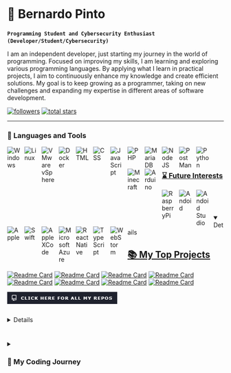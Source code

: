 # 👾 Bernardo Pinto 

**`Programming Student and Cybersecurity Enthusiast (Developer/Student/Cybersecurity)`**

I am an independent developer, just starting my journey in the world of programming. Focused on improving my skills, I am learning and exploring various programming languages. By applying what I learn in practical projects, I aim to continuously enhance my knowledge and create efficient solutions. My goal is to keep growing as a programmer, taking on new challenges and expanding my expertise in different areas of software development.

   <p align="left">
      <a href="https://github.com/PintoBernardo?tab=followers">
         <img alt="followers" title="Follow me on Github" src="https://custom-icon-badges.demolab.com/github/followers/PintoBernardo?color=236ad3&labelColor=1155ba&style=for-the-badge&logo=person-add&label=Follow&logoColor=white"/></a>
      <a href="https://github.com/PintoBernardo?tab=repositories&sort=stargazers">
         <img alt="total stars" title="Total stars on GitHub" src="https://custom-icon-badges.demolab.com/github/stars/PintoBernardo?color=55960c&style=for-the-badge&labelColor=488207&logo=star"/></a>
   </p>

---

### 🧰 Languages and Tools
<p>
<a href="https://windows.com"> <img align="left" alt="Windows" width="30px" style="padding-right:10px;"  src="https://cdn.jsdelivr.net/gh/devicons/devicon@latest/icons/windows11/windows11-original.svg" />
<a href="https://en.wikipedia.org/wiki/List_of_Linux_distributions"> <img align="left" alt="Linux" width="30px" style="padding-right:10px;"  src="https://cdn.jsdelivr.net/gh/devicons/devicon@latest/icons/linux/linux-original.svg"  />
<a href="https://www.vmware.com/products/cloud-infrastructure/vsphere"> <img align="left" alt="VMware vSphere" width="30px" style="padding-right:10px;"  src="https://cdn.jsdelivr.net/gh/devicons/devicon@latest/icons/vsphere/vsphere-original.svg" />
<a href="https://www.docker.com/"> <img align="left" alt="Docker" width="30px" style="padding-right:10px;"  src="https://cdn.jsdelivr.net/gh/devicons/devicon@latest/icons/docker/docker-original.svg"  />
<!-- <a href="https://www.adobe.com/apps/all/all-platforms/pdp/xd?source=apps"> <img align="left" alt="Adobe XD" width="30px" style="padding-right:10px;"  src="https://cdn.jsdelivr.net/gh/devicons/devicon@latest/icons/xd/xd-original.svg"  />-->
<a href="https://code.visualstudio.com/> <img align="left" alt="VSCode" width="30px" style="padding-right:10px;"  src="https://cdn.jsdelivr.net/gh/devicons/devicon@latest/icons/vscode/vscode-original.svg" " />
<a href="https://www.apache.org/> <img align="left" alt="Apache" width="30px" style="padding-right:10px;"  src="https://cdn.jsdelivr.net/gh/devicons/devicon@latest/icons/apache/apache-original.svg" " />
<a href="https://en.wikipedia.org/wiki/HTML"> <img align="left" alt="HTML" width="30px" style="padding-right:10px;"  src="https://cdn.jsdelivr.net/gh/devicons/devicon@latest/icons/html5/html5-original.svg" />
<a href="https://en.wikipedia.org/wiki/CSS"> <img align="left" alt="CSS" width="30px" style="padding-right:10px;"  src="https://cdn.jsdelivr.net/gh/devicons/devicon@latest/icons/css3/css3-original.svg" />
<a href="https://en.wikipedia.org/wiki/JavaScript"> <img align="left" alt="JavaScript" width="30px" style="padding-right:10px;"  src="https://cdn.jsdelivr.net/gh/devicons/devicon@latest/icons/javascript/javascript-original.svg" />
<a href="https://www.php.net/"> <img align="left" alt="PHP" width="30px" style="padding-right:10px;"  src="https://cdn.jsdelivr.net/gh/devicons/devicon@latest/icons/php/php-original.svg" />
<a href="https://mariadb.org/"> <img align="left" alt="MariaDB" width="30px" style="padding-right:10px;"  src="https://cdn.jsdelivr.net/gh/devicons/devicon@latest/icons/mariadb/mariadb-original.svg" />
<a href="https://nodejs.org/en"> <img align="left" alt="NodeJS" width="30px" style="padding-right:10px;"  src="https://cdn.jsdelivr.net/gh/devicons/devicon/icons/nodejs/nodejs-original.svg" />
<a href="https://www.postman.com/"> <img align="left" alt="PostMan" width="30px" style="padding-right:10px;"  src="https://cdn.jsdelivr.net/gh/devicons/devicon@latest/icons/postman/postman-original.svg" />
<a href="https://www.python.org/"> <img align="left" alt="Python" width="30px" style="padding-right:10px;"  src="https://cdn.jsdelivr.net/gh/devicons/devicon@latest/icons/python/python-original.svg"  />
<a href="https://www.minecraft.net"> <img align="left" alt="Minecraft" width="30px" style="padding-right:10px;"  src="https://cdn.worldvectorlogo.com/logos/minecraft-1.svg" />
<a href="https://www.arduino.cc/"> <img align="left" alt="Arduino" width="30px" style="padding-right:10px;"  src="https://cdn.jsdelivr.net/gh/devicons/devicon@latest/icons/arduino/arduino-original.svg" />
<br />
</p>

#

### ⌛ Future Interests
<p>
<a href="https://www.raspberrypi.com/" ><img align="left" alt="RaspberryPi" width="30px" style="padding-right:10px;"  src="https://cdn.jsdelivr.net/gh/devicons/devicon@latest/icons/raspberrypi/raspberrypi-original.svg"/>
<a href="https://www.android.com/"> <img align="left" alt="Andoid" width="30px" style="padding-right:10px;"  src="https://cdn.jsdelivr.net/gh/devicons/devicon@latest/icons/android/android-plain.svg" />
<a href="https://developer.android.com/studio"> <img align="left" alt="Andoid Studio" width="30px" style="padding-right:10px;"  src="https://cdn.jsdelivr.net/gh/devicons/devicon@latest/icons/androidstudio/androidstudio-original.svg" />
<a href="https://developer.apple.com/"> <img align="left" alt="Apple" width="30px" style="padding-right:10px;"  src="https://cdn.jsdelivr.net/gh/devicons/devicon@latest/icons/apple/apple-original.svg" />
<a href="https://www.swift.org/">  <img align="left" alt="Swift" width="30px" style="padding-right:10px;"  src="https://cdn.jsdelivr.net/gh/devicons/devicon@latest/icons/swift/swift-original.svg" />
<a href="https://developer.apple.com/xcode/"> <img align="left" alt="Apple XCode" width="30px" style="padding-right:10px;"  src="https://cdn.jsdelivr.net/gh/devicons/devicon@latest/icons/xcode/xcode-original.svg"  />
<a href="https://azure.microsoft.com/"> <img align="left" alt="Microsoft Azure" width="30px" style="padding-right:10px;"  src="https://cdn.jsdelivr.net/gh/devicons/devicon@latest/icons/azure/azure-original.svg" />
<a href="https://reactnative.dev/"> <img align="left" alt="React Native" width="30px" style="padding-right:10px;"  src="https://cdn.jsdelivr.net/gh/devicons/devicon/icons/react/react-original.svg" />
<a href="https://www.typescriptlang.org/"> <img align="left" alt="TypeScript" width="30px" style="padding-right:10px;"  src="https://cdn.jsdelivr.net/gh/devicons/devicon@latest/icons/typescript/typescript-original.svg" />
<a href="https://www.jetbrains.com/webstorm/"> <img align="left" alt="WebStorm" width="30px" style="padding-right:10px;"  src="https://cdn.jsdelivr.net/gh/devicons/devicon@latest/icons/webstorm/webstorm-original.svg" />

<br />
</p>

#


<details open> 
  <summary><h2>📚 My Top Projects</h2></summary>

[![Readme Card](https://github-readme-stats.vercel.app/api/pin/?username=PintoBernardo&repo=PintoBernardo&show_owner=true&theme=github_dark&desciption=&show_icons=true)](https://github.com/PintoBernardo/PintoBernardo)
[![Readme Card](https://github-readme-stats.vercel.app/api/pin/?username=PintoBernardo&repo=PintoBernardo&show_owner=true&theme=github_dark&desciption=&show_icons=true)](https://github.com/PintoBernardo/PintoBernardo)
[![Readme Card](https://github-readme-stats.vercel.app/api/pin/?username=PintoBernardo&repo=PintoBernardo&show_owner=true&theme=github_dark&desciption=&show_icons=true)](https://github.com/PintoBernardo/PintoBernardo)
[![Readme Card](https://github-readme-stats.vercel.app/api/pin/?username=PintoBernardo&repo=PintoBernardo&show_owner=true&theme=github_dark&desciption=&show_icons=true)](https://github.com/PintoBernardo/PintoBernardo)
[![Readme Card](https://github-readme-stats.vercel.app/api/pin/?username=PintoBernardo&repo=PintoBernardo&show_owner=true&theme=github_dark&desciption=&show_icons=true)](https://github.com/PintoBernardo/PintoBernardo)
[![Readme Card](https://github-readme-stats.vercel.app/api/pin/?username=PintoBernardo&repo=PintoBernardo&show_owner=true&theme=github_dark&desciption=&show_icons=true)](https://github.com/PintoBernardo/PintoBernardo)
[![Readme Card](https://github-readme-stats.vercel.app/api/pin/?username=PintoBernardo&repo=PintoBernardo&show_owner=true&theme=github_dark&desciption=&show_icons=true)](https://github.com/PintoBernardo/PintoBernardo)
[![Readme Card](https://github-readme-stats.vercel.app/api/pin/?username=PintoBernardo&repo=PintoBernardo&show_owner=true&theme=github_dark&desciption=&show_icons=true)](https://github.com/PintoBernardo/PintoBernardo)


<p>
<a href="https://github.com/PintoBernardo?tab=repositories/"> <img align="left" alt="Click Here For All My Repos" src="images/Click Here For All My Repos.png" href="https://github.com/PintoBernardo?tab=repositories"/> 
<br />
</p>

</details>



#

<details> 
  <summary><h2>📊 Stats and Activity</h2></summary>

  <h3>🔥 Streak Stats</h3>
  
[![GitHub Streak](https://streak-stats.demolab.com?user=PintoBernardo&theme=github-dark-blue)](https://github.com/PintoBernardo/)

  <h3>💻 GitHub Profile Stats</h3>
  
[![Bernardo's GitHub stats](https://github-readme-stats.vercel.app/api?username=PintoBernardo&show_icons=true&theme=github_dark)](https://github.com/PintoBernardo/)
[![Most Used Languages](https://github-readme-stats.vercel.app/api/top-langs/?username=PintoBernardo&layout=compact&theme=github_dark)](https://github.com/PintoBernardo/)

  <br/>

[![Bernardo's Activity Graph](https://github-readme-activity-graph.vercel.app/graph?username=PintoBernardo&theme=github-dark)](https://github.com/PintoBernardo/)

  <b>Note:</b> The top languages indicate the ones used in my public code, not my level of experience or expertise.

</details>

#

<details>
 <summary><h3>🚀 My Coding Journey</h3></summary>
   I started by creating simple Discord bots, which got me hooked on coding. From there, I discovered web development and built my first webpage—it was basic, but I felt so proud! Now, I’m diving deeper into web development, exploring both frontend and backend, and learning how to create websites and applications that people can actually use.

Alongside web development, I recently developed an interest in cybersecurity. Understanding how to secure applications and protect data has become a big focus for me, and I’m excited to keep learning more about this field.

Right now, I’m balancing both, taking on small projects to improve my skills in each area. It’s just the beginning, but I’m looking forward to where this journey will take me!

#
